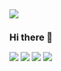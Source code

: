 <img src="https://chaosmin-static.oss-cn-shanghai.aliyuncs.com/images/20200724135836.jpg"/>

### Hi there 👋

<img src="https://img.shields.io/badge/System-Catalina-brightgreen"/>  <img src="https://img.shields.io/badge/IDE-IntelliJ%20IDEA%202020.1.4-blue"/>  <img src="https://img.shields.io/badge/JAVA-1.8.0__181-9cf"/>  <img src="https://img.shields.io/badge/Kotlin-1.3.72--release--468-9cf"/>

